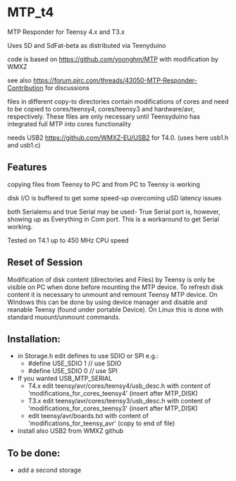 # MTP_t4

MTP Responder for Teensy 4.x and T3.x

Uses SD and SdFat-beta as distributed via Teenyduino

code is based on https://github.com/yoonghm/MTP with modification by WMXZ

see also https://forum.pjrc.com/threads/43050-MTP-Responder-Contribution for discussions

files in different copy-to directories contain modifications of cores and need to be copied to cores/teensy4, cores/teensy3 and hardware/avr, respectively. These files are only necessary until Teensyduino has integrated full MTP into cores functionality

needs USB2 https://github.com/WMXZ-EU/USB2 for T4.0. (uses here usb1.h and usb1.c)

## Features
copying files from Teensy to PC  and from PC to Teensy is working

disk I/O is buffered to get some speed-up overcoming uSD latency issues

both Serialemu and true Serial may be used- True Serial port is, however, showing up as Everything in Com port. This is a workaround to get Serial working.

Tested on T4.1 up to 450 MHz CPU speed

## Reset of Session
Modification of disk content (directories and Files) by Teensy is only be visible on PC when done before mounting the MTP device. To refresh disk content it is necessary to unmount and remount Teensy MTP device. On Windows this can be done by using device manager and disable and reanable Teensy (found under portable Device). On Linux this is done with standard muount/unmount commands.

## Installation:
 - in Storage.h edit defines to use SDIO or SPI e.g.:
   - #define USE_SDIO 1  // use SDIO
   - #define USE_SDIO 0  // use SPI
 - If you wanted USB_MTP_SERIAL  
   - T4.x edit teensy/avr/cores/teensy4/usb_desc.h with content of 'modifications_for_cores_teensy4' (insert after MTP_DISK)
   - T3.x edit teensy/avr/cores/teensy3/usb_desc.h with content of 'modifications_for_cores_teensy3' (insert after MTP_DISK)
   - edit teensy/avr/boards.txt with content of 'modifications_for_teensy_avr' (copy to end of file)
 - install also USB2 from WMXZ github

## To be done:
- add a second storage

 
